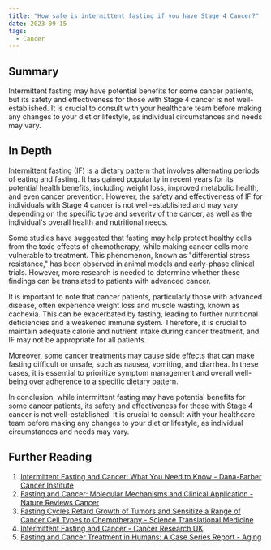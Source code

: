```yaml
---
title: "How safe is intermittent fasting if you have Stage 4 Cancer?"
date: 2023-09-15
tags:
  - Cancer
---
```


## Summary

Intermittent fasting may have potential benefits for some cancer patients, but its safety and effectiveness for those with Stage 4 cancer is not well-established. It is crucial to consult with your healthcare team before making any changes to your diet or lifestyle, as individual circumstances and needs may vary.

## In Depth

Intermittent fasting (IF) is a dietary pattern that involves alternating periods of eating and fasting. It has gained popularity in recent years for its potential health benefits, including weight loss, improved metabolic health, and even cancer prevention. However, the safety and effectiveness of IF for individuals with Stage 4 cancer is not well-established and may vary depending on the specific type and severity of the cancer, as well as the individual's overall health and nutritional needs.

Some studies have suggested that fasting may help protect healthy cells from the toxic effects of chemotherapy, while making cancer cells more vulnerable to treatment. This phenomenon, known as "differential stress resistance," has been observed in animal models and early-phase clinical trials. However, more research is needed to determine whether these findings can be translated to patients with advanced cancer.

It is important to note that cancer patients, particularly those with advanced disease, often experience weight loss and muscle wasting, known as cachexia. This can be exacerbated by fasting, leading to further nutritional deficiencies and a weakened immune system. Therefore, it is crucial to maintain adequate calorie and nutrient intake during cancer treatment, and IF may not be appropriate for all patients.

Moreover, some cancer treatments may cause side effects that can make fasting difficult or unsafe, such as nausea, vomiting, and diarrhea. In these cases, it is essential to prioritize symptom management and overall well-being over adherence to a specific dietary pattern.

In conclusion, while intermittent fasting may have potential benefits for some cancer patients, its safety and effectiveness for those with Stage 4 cancer is not well-established. It is crucial to consult with your healthcare team before making any changes to your diet or lifestyle, as individual circumstances and needs may vary.

## Further Reading

1. [Intermittent Fasting and Cancer: What You Need to Know - Dana-Farber Cancer Institute](https://blog.dana-farber.org/insight/2019/08/intermittent-fasting-and-cancer-what-you-need-to-know/)
2. [Fasting and Cancer: Molecular Mechanisms and Clinical Application - Nature Reviews Cancer](https://www.nature.com/articles/s41568-018-0061-0)
3. [Fasting Cycles Retard Growth of Tumors and Sensitize a Range of Cancer Cell Types to Chemotherapy - Science Translational Medicine](https://stm.sciencemag.org/content/4/124/124ra27)
4. [Intermittent Fasting and Cancer - Cancer Research UK](https://www.cancerresearchuk.org/about-cancer/causes-of-cancer/diet-and-cancer/intermittent-fasting-and-cancer)
5. [Fasting and Cancer Treatment in Humans: A Case Series Report - Aging](https://www.aging-us.com/article/100191/text)